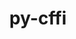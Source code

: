 ---
title: "py-cffi"
layout: cache
categories: [package, develop]
meta: {"compilers": ["apple-clang@=16.0.0", "gcc@=11.1.0", "gcc@=11.4.0", "gcc@=13.2.0", "gcc@=7.3.1", "gcc@=7.5.0", "gcc@=9.4.0", "oneapi@=2024.2.1"], "num_specs": 183, "num_specs_by_stack": {"aws-isc": 1, "aws-isc-aarch64": 1, "bootstrap-aarch64-darwin": 47, "bootstrap-x86_64-linux-gnu": 63, "data-vis-sdk": 8, "e4s": 8, "e4s-neoverse-v2": 8, "e4s-neoverse_v1": 4, "e4s-oneapi": 24, "e4s-power": 3, "ml-linux-aarch64-cpu": 8, "ml-linux-aarch64-cuda": 8, "ml-linux-x86_64-cpu": 7, "ml-linux-x86_64-cuda": 8, "radiuss": 8, "root": 183}, "oss": ["amzn2", "sequoia", "ubuntu18.04", "ubuntu20.04", "ubuntu22.04", "ubuntu24.04"], "platforms": ["darwin", "linux"], "stacks": ["aws-isc", "aws-isc-aarch64", "bootstrap-aarch64-darwin", "bootstrap-x86_64-linux-gnu", "data-vis-sdk", "e4s", "e4s-neoverse-v2", "e4s-neoverse_v1", "e4s-oneapi", "e4s-power", "ml-linux-aarch64-cpu", "ml-linux-aarch64-cuda", "ml-linux-x86_64-cpu", "ml-linux-x86_64-cuda", "radiuss", "root"], "targets": ["aarch64", "neoverse_v1", "neoverse_v2", "ppc64le", "x86_64_v3"], "versions": ["1.15.1", "1.17.1"]}
spec_details: [{"compiler": "gcc@=13.2.0", "hash": "22pwdbhpt3vwm465tjluhtlhr4rg7mrp", "os": "ubuntu24.04", "platform": "linux", "size": "-", "stacks": ["bootstrap-x86_64-linux-gnu", "ml-linux-x86_64-cpu", "ml-linux-x86_64-cuda", "root"], "target": "x86_64_v3", "variants": ["build_system=python_pip"], "versions": ["1.17.1"]}, {"compiler": "oneapi@=2024.2.1", "hash": "27ewd3k2abdk2gqjptvmzlb7tmqv662g", "os": "ubuntu22.04", "platform": "linux", "size": "-", "stacks": ["e4s-oneapi", "root"], "target": "x86_64_v3", "variants": ["build_system=python_pip"], "versions": ["1.17.1"]}, {"compiler": "gcc@=13.2.0", "hash": "2irp4wbdopnohuftzjyukcul2ykpj6k2", "os": "ubuntu24.04", "platform": "linux", "size": "-", "stacks": ["bootstrap-x86_64-linux-gnu", "ml-linux-x86_64-cuda", "root"], "target": "x86_64_v3", "variants": ["build_system=python_pip"], "versions": ["1.17.1"]}, {"compiler": "gcc@=13.2.0", "hash": "2jzc47pnd3tlvqvfunyrwxgd4j5vdmcs", "os": "ubuntu24.04", "platform": "linux", "size": "-", "stacks": ["bootstrap-x86_64-linux-gnu", "root"], "target": "x86_64_v3", "variants": ["build_system=python_pip"], "versions": ["1.17.1"]}, {"compiler": "apple-clang@=16.0.0", "hash": "2ticijf5t7akkce3necfdygwspmcgv5m", "os": "sequoia", "platform": "darwin", "size": "-", "stacks": ["bootstrap-aarch64-darwin", "root"], "target": "aarch64", "variants": ["build_system=python_pip", "patches=db836e6"], "versions": ["1.17.1"]}, {"compiler": "gcc@=11.4.0", "hash": "2uvbg32xrz4f2kr653r2u3kaicckwqil", "os": "ubuntu22.04", "platform": "linux", "size": "-", "stacks": ["e4s", "root"], "target": "x86_64_v3", "variants": ["build_system=python_pip"], "versions": ["1.17.1"]}, {"compiler": "gcc@=11.4.0", "hash": "3bfv6uhzyyibj5a6c2rmjkxifphg5yft", "os": "ubuntu22.04", "platform": "linux", "size": "-", "stacks": ["e4s", "root"], "target": "x86_64_v3", "variants": ["build_system=python_pip"], "versions": ["1.17.1"]}, {"compiler": "oneapi@=2024.2.1", "hash": "3gmrpej3zgqtl4fkeybuxnioafmngkve", "os": "ubuntu22.04", "platform": "linux", "size": "-", "stacks": ["e4s-oneapi", "root"], "target": "x86_64_v3", "variants": ["build_system=python_pip"], "versions": ["1.17.1"]}, {"compiler": "gcc@=13.2.0", "hash": "3mlhg3nolwe643id5yejq57tvxcw4cfy", "os": "ubuntu24.04", "platform": "linux", "size": "-", "stacks": ["ml-linux-aarch64-cpu", "ml-linux-aarch64-cuda", "root"], "target": "aarch64", "variants": ["build_system=python_pip"], "versions": ["1.17.1"]}, {"compiler": "gcc@=11.4.0", "hash": "3p3far33z3t6thdg5iu36oqdbq76wuv4", "os": "ubuntu22.04", "platform": "linux", "size": "-", "stacks": ["e4s-neoverse-v2", "root"], "target": "neoverse_v2", "variants": ["build_system=python_pip"], "versions": ["1.17.1"]}, {"compiler": "apple-clang@=16.0.0", "hash": "3viaqzpqizfq7izr2o3vxfolmqqlhczg", "os": "sequoia", "platform": "darwin", "size": "-", "stacks": ["bootstrap-aarch64-darwin", "root"], "target": "aarch64", "variants": ["build_system=python_pip", "patches=db836e6"], "versions": ["1.17.1"]}, {"compiler": "gcc@=13.2.0", "hash": "3vm2cvfxwwavrugwstpsl4cwp2dmzodm", "os": "ubuntu24.04", "platform": "linux", "size": "-", "stacks": ["bootstrap-x86_64-linux-gnu", "root"], "target": "x86_64_v3", "variants": ["build_system=python_pip"], "versions": ["1.15.1"]}, {"compiler": "oneapi@=2024.2.1", "hash": "466j5vyvitajwwxgb724bk3ko3o66cqn", "os": "ubuntu22.04", "platform": "linux", "size": "-", "stacks": ["e4s-oneapi", "root"], "target": "x86_64_v3", "variants": ["build_system=python_pip"], "versions": ["1.17.1"]}, {"compiler": "gcc@=13.2.0", "hash": "46jooced2dhjqzvwmfq54aguau7ci7je", "os": "ubuntu24.04", "platform": "linux", "size": "-", "stacks": ["bootstrap-x86_64-linux-gnu", "ml-linux-x86_64-cpu", "ml-linux-x86_64-cuda", "root"], "target": "x86_64_v3", "variants": ["build_system=python_pip"], "versions": ["1.17.1"]}, {"compiler": "apple-clang@=16.0.0", "hash": "4vomr45efvrxylaeoslmbgodqn2svvt5", "os": "sequoia", "platform": "darwin", "size": "-", "stacks": ["bootstrap-aarch64-darwin", "root"], "target": "aarch64", "variants": ["build_system=python_pip", "patches=db836e6"], "versions": ["1.17.1"]}, {"compiler": "apple-clang@=16.0.0", "hash": "4wqyutz4wei2cr7kftoxm52sbbflubtj", "os": "sequoia", "platform": "darwin", "size": "-", "stacks": ["bootstrap-aarch64-darwin", "root"], "target": "aarch64", "variants": ["build_system=python_pip", "patches=db836e6"], "versions": ["1.17.1"]}, {"compiler": "gcc@=13.2.0", "hash": "4zrkr5zn4f3ws4k3yof5wqekiuqs3nvx", "os": "ubuntu24.04", "platform": "linux", "size": "-", "stacks": ["bootstrap-x86_64-linux-gnu", "root"], "target": "x86_64_v3", "variants": ["build_system=python_pip"], "versions": ["1.17.1"]}, {"compiler": "gcc@=11.4.0", "hash": "54jiy3uednoehu4ztzvbczapwuwymcqb", "os": "ubuntu22.04", "platform": "linux", "size": "-", "stacks": ["e4s", "root"], "target": "x86_64_v3", "variants": ["build_system=python_pip"], "versions": ["1.17.1"]}, {"compiler": "oneapi@=2024.2.1", "hash": "55tjiugj56oqzaxdd4mrfltesegn6fbq", "os": "ubuntu22.04", "platform": "linux", "size": "-", "stacks": ["e4s-oneapi", "root"], "target": "x86_64_v3", "variants": ["build_system=python_pip"], "versions": ["1.17.1"]}, {"compiler": "apple-clang@=16.0.0", "hash": "5nryas3y25uxsp6lxdcnb3yjlerznttk", "os": "sequoia", "platform": "darwin", "size": "-", "stacks": ["bootstrap-aarch64-darwin", "root"], "target": "aarch64", "variants": ["build_system=python_pip", "patches=db836e6"], "versions": ["1.17.1"]}, {"compiler": "apple-clang@=16.0.0", "hash": "5udtaes3ezdmwecyywgmo7jcs5c3dadu", "os": "sequoia", "platform": "darwin", "size": "-", "stacks": ["bootstrap-aarch64-darwin", "root"], "target": "aarch64", "variants": ["build_system=python_pip", "patches=db836e6"], "versions": ["1.17.1"]}, {"compiler": "gcc@=13.2.0", "hash": "5vo66cy3regasc5wxtwlz57qd7zt4qnl", "os": "ubuntu24.04", "platform": "linux", "size": "-", "stacks": ["bootstrap-x86_64-linux-gnu", "root"], "target": "x86_64_v3", "variants": ["build_system=python_pip"], "versions": ["1.17.1"]}, {"compiler": "oneapi@=2024.2.1", "hash": "65fa6z3rkuy6yrboujajfzwzvqx6dlnt", "os": "ubuntu22.04", "platform": "linux", "size": "-", "stacks": ["e4s-oneapi", "root"], "target": "x86_64_v3", "variants": ["build_system=python_pip"], "versions": ["1.17.1"]}, {"compiler": "gcc@=13.2.0", "hash": "65thz563z4oahppxhobyvuleylanwtyc", "os": "ubuntu24.04", "platform": "linux", "size": "-", "stacks": ["bootstrap-x86_64-linux-gnu", "root"], "target": "x86_64_v3", "variants": ["build_system=python_pip"], "versions": ["1.15.1"]}, {"compiler": "gcc@=13.2.0", "hash": "677aualnwh3hciyocylijvwh4w5wvvh4", "os": "ubuntu24.04", "platform": "linux", "size": "-", "stacks": ["bootstrap-x86_64-linux-gnu", "root"], "target": "x86_64_v3", "variants": ["build_system=python_pip"], "versions": ["1.17.1"]}, {"compiler": "gcc@=13.2.0", "hash": "6iwrnneyi7l4dn6bjta3bfakl3f2teb4", "os": "ubuntu24.04", "platform": "linux", "size": "-", "stacks": ["bootstrap-x86_64-linux-gnu", "root"], "target": "x86_64_v3", "variants": ["build_system=python_pip"], "versions": ["1.17.1"]}, {"compiler": "apple-clang@=16.0.0", "hash": "6jxk4jqtfzdpzz34b77trkniwopm52mt", "os": "sequoia", "platform": "darwin", "size": "-", "stacks": ["bootstrap-aarch64-darwin", "root"], "target": "aarch64", "variants": ["build_system=python_pip", "patches=db836e6"], "versions": ["1.17.1"]}, {"compiler": "gcc@=13.2.0", "hash": "6lrcnrihzo774tbn463pcc3krzgokyqo", "os": "ubuntu24.04", "platform": "linux", "size": "-", "stacks": ["bootstrap-x86_64-linux-gnu", "root"], "target": "x86_64_v3", "variants": ["build_system=python_pip"], "versions": ["1.17.1"]}, {"compiler": "apple-clang@=16.0.0", "hash": "6nn2rr6b2jra5b7olavq4f7qn5wttgco", "os": "sequoia", "platform": "darwin", "size": "-", "stacks": ["bootstrap-aarch64-darwin", "root"], "target": "aarch64", "variants": ["build_system=python_pip", "patches=db836e6"], "versions": ["1.17.1"]}, {"compiler": "gcc@=13.2.0", "hash": "6x35g7gqww5iguyeagjxhher5mymzudd", "os": "ubuntu24.04", "platform": "linux", "size": "-", "stacks": ["ml-linux-aarch64-cpu", "ml-linux-aarch64-cuda", "root"], "target": "aarch64", "variants": ["build_system=python_pip"], "versions": ["1.17.1"]}, {"compiler": "gcc@=11.4.0", "hash": "6xb47xsnzyrqinrl7uduj6udhmm6bwnl", "os": "ubuntu22.04", "platform": "linux", "size": "-", "stacks": ["e4s", "root"], "target": "x86_64_v3", "variants": ["build_system=python_pip"], "versions": ["1.17.1"]}, {"compiler": "gcc@=11.1.0", "hash": "7bkvpcfeqlecjqlb3qf2b2tsfk5c7x75", "os": "ubuntu20.04", "platform": "linux", "size": "-", "stacks": ["data-vis-sdk", "root"], "target": "x86_64_v3", "variants": ["build_system=python_pip"], "versions": ["1.17.1"]}, {"compiler": "apple-clang@=16.0.0", "hash": "7c5ugtrlusm7xuopvjdwsulvnzlrr5p3", "os": "sequoia", "platform": "darwin", "size": "-", "stacks": ["bootstrap-aarch64-darwin", "root"], "target": "aarch64", "variants": ["build_system=python_pip", "patches=db836e6"], "versions": ["1.17.1"]}, {"compiler": "gcc@=11.1.0", "hash": "7llwixspa3desmdpqb55aklfzfoorbm3", "os": "ubuntu20.04", "platform": "linux", "size": "-", "stacks": ["data-vis-sdk", "root"], "target": "x86_64_v3", "variants": ["build_system=python_pip"], "versions": ["1.17.1"]}, {"compiler": "gcc@=13.2.0", "hash": "7o2fwkrkxisijj2wa3r5ly2kqnep6xba", "os": "ubuntu24.04", "platform": "linux", "size": "-", "stacks": ["bootstrap-x86_64-linux-gnu", "root"], "target": "x86_64_v3", "variants": ["build_system=python_pip"], "versions": ["1.17.1"]}, {"compiler": "gcc@=13.2.0", "hash": "7pvud2firly5zskbksqykck4cq6xceep", "os": "ubuntu24.04", "platform": "linux", "size": "-", "stacks": ["bootstrap-x86_64-linux-gnu", "root"], "target": "x86_64_v3", "variants": ["build_system=python_pip"], "versions": ["1.17.1"]}, {"compiler": "gcc@=13.2.0", "hash": "7veopa4l3lrcdh4iqwlbrg4twnauvxms", "os": "ubuntu24.04", "platform": "linux", "size": "-", "stacks": ["bootstrap-x86_64-linux-gnu", "root"], "target": "x86_64_v3", "variants": ["build_system=python_pip"], "versions": ["1.17.1"]}, {"compiler": "gcc@=13.2.0", "hash": "7vwrmffyanp4vlieshpgmjs7a6jkjasi", "os": "ubuntu24.04", "platform": "linux", "size": "-", "stacks": ["bootstrap-x86_64-linux-gnu", "root"], "target": "x86_64_v3", "variants": ["build_system=python_pip"], "versions": ["1.17.1"]}, {"compiler": "gcc@=13.2.0", "hash": "a6i6wdoh24qe4625utfkt4idtwnf33ij", "os": "ubuntu24.04", "platform": "linux", "size": "-", "stacks": ["bootstrap-x86_64-linux-gnu", "root"], "target": "x86_64_v3", "variants": ["build_system=python_pip"], "versions": ["1.17.1"]}, {"compiler": "apple-clang@=16.0.0", "hash": "aelhx34zys7vg3rlv3jawem2ggkuc4jv", "os": "sequoia", "platform": "darwin", "size": "-", "stacks": ["bootstrap-aarch64-darwin", "root"], "target": "aarch64", "variants": ["build_system=python_pip", "patches=db836e6"], "versions": ["1.17.1"]}, {"compiler": "gcc@=7.5.0", "hash": "bcydbtceqlzcot3itst46667oczglzbz", "os": "ubuntu18.04", "platform": "linux", "size": "-", "stacks": ["radiuss", "root"], "target": "x86_64_v3", "variants": ["build_system=python_pip"], "versions": ["1.17.1"]}, {"compiler": "oneapi@=2024.2.1", "hash": "bgzf6azq37khj5wu2pcy3cgi46hf5yy3", "os": "ubuntu22.04", "platform": "linux", "size": "-", "stacks": ["e4s-oneapi", "root"], "target": "x86_64_v3", "variants": ["build_system=python_pip"], "versions": ["1.17.1"]}, {"compiler": "gcc@=13.2.0", "hash": "bkgjnxx7zmnpiwwfpebla3lpias4n4j2", "os": "ubuntu24.04", "platform": "linux", "size": "-", "stacks": ["bootstrap-x86_64-linux-gnu", "root"], "target": "x86_64_v3", "variants": ["build_system=python_pip"], "versions": ["1.15.1"]}, {"compiler": "apple-clang@=16.0.0", "hash": "bufb6v65wwqgytvrc2bbmouoxc3tthe2", "os": "sequoia", "platform": "darwin", "size": "-", "stacks": ["bootstrap-aarch64-darwin", "root"], "target": "aarch64", "variants": ["build_system=python_pip", "patches=db836e6"], "versions": ["1.17.1"]}, {"compiler": "gcc@=7.5.0", "hash": "c3szrhrzcy7bvlzwm3kgbmjeoa5thwn3", "os": "ubuntu18.04", "platform": "linux", "size": "-", "stacks": ["radiuss", "root"], "target": "x86_64_v3", "variants": ["build_system=python_pip"], "versions": ["1.17.1"]}, {"compiler": "oneapi@=2024.2.1", "hash": "chxyrceilonhr6c3bso3v4op6uqjshek", "os": "ubuntu22.04", "platform": "linux", "size": "-", "stacks": ["e4s-oneapi", "root"], "target": "x86_64_v3", "variants": ["build_system=python_pip"], "versions": ["1.17.1"]}, {"compiler": "oneapi@=2024.2.1", "hash": "ckdfjoa3mbrynsj3c3nvurhabvj3bwl2", "os": "ubuntu22.04", "platform": "linux", "size": "-", "stacks": ["e4s-oneapi", "root"], "target": "x86_64_v3", "variants": ["build_system=python_pip"], "versions": ["1.17.1"]}, {"compiler": "gcc@=13.2.0", "hash": "cmtqxd4omserw7pai6mdx2g6eobe43yb", "os": "ubuntu24.04", "platform": "linux", "size": "-", "stacks": ["bootstrap-x86_64-linux-gnu", "ml-linux-x86_64-cpu", "ml-linux-x86_64-cuda", "root"], "target": "x86_64_v3", "variants": ["build_system=python_pip"], "versions": ["1.17.1"]}, {"compiler": "gcc@=13.2.0", "hash": "cpa7fpjnlrjuwi4xjc6gmagrm5rkfcpb", "os": "ubuntu24.04", "platform": "linux", "size": "-", "stacks": ["bootstrap-x86_64-linux-gnu", "root"], "target": "x86_64_v3", "variants": ["build_system=python_pip"], "versions": ["1.17.1"]}, {"compiler": "apple-clang@=16.0.0", "hash": "cu7qk2zhopd6xn3vpbi4fvab3tj5vglk", "os": "sequoia", "platform": "darwin", "size": "-", "stacks": ["bootstrap-aarch64-darwin", "root"], "target": "aarch64", "variants": ["build_system=python_pip", "patches=db836e6"], "versions": ["1.17.1"]}, {"compiler": "gcc@=13.2.0", "hash": "d7ev7ey2mhdcdptwtav2ag3w6fdquroo", "os": "ubuntu24.04", "platform": "linux", "size": "-", "stacks": ["bootstrap-x86_64-linux-gnu", "root"], "target": "x86_64_v3", "variants": ["build_system=python_pip"], "versions": ["1.15.1"]}, {"compiler": "gcc@=13.2.0", "hash": "dcituyvl3welxxh63q2eywa6zuucg7yd", "os": "ubuntu24.04", "platform": "linux", "size": "-", "stacks": ["bootstrap-x86_64-linux-gnu", "root"], "target": "x86_64_v3", "variants": ["build_system=python_pip"], "versions": ["1.15.1"]}, {"compiler": "gcc@=13.2.0", "hash": "ddjngkw6myulda7fzzvcxczxtkc63hfk", "os": "ubuntu24.04", "platform": "linux", "size": "-", "stacks": ["ml-linux-aarch64-cpu", "ml-linux-aarch64-cuda", "root"], "target": "aarch64", "variants": ["build_system=python_pip"], "versions": ["1.17.1"]}, {"compiler": "apple-clang@=16.0.0", "hash": "dfjyfqwvy5t6n5clbtsn4tbrbjthc67h", "os": "sequoia", "platform": "darwin", "size": "-", "stacks": ["bootstrap-aarch64-darwin", "root"], "target": "aarch64", "variants": ["build_system=python_pip", "patches=db836e6"], "versions": ["1.17.1"]}, {"compiler": "gcc@=13.2.0", "hash": "dgkdvc7diweooccsegta7r25r72lv35t", "os": "ubuntu24.04", "platform": "linux", "size": "-", "stacks": ["bootstrap-x86_64-linux-gnu", "root"], "target": "x86_64_v3", "variants": ["build_system=python_pip"], "versions": ["1.17.1"]}, {"compiler": "gcc@=11.4.0", "hash": "dkdn7e2dyjvuivezeurgt4cmxq7n5xwh", "os": "ubuntu22.04", "platform": "linux", "size": "-", "stacks": ["e4s", "root"], "target": "x86_64_v3", "variants": ["build_system=python_pip"], "versions": ["1.17.1"]}, {"compiler": "oneapi@=2024.2.1", "hash": "dnbtodaeaqgxqjbut52yizhlq27ovdnt", "os": "ubuntu22.04", "platform": "linux", "size": "-", "stacks": ["e4s-oneapi", "root"], "target": "x86_64_v3", "variants": ["build_system=python_pip"], "versions": ["1.17.1"]}, {"compiler": "gcc@=11.4.0", "hash": "dne2edx7czs5rouex74wzshgk7ougcrh", "os": "ubuntu22.04", "platform": "linux", "size": "-", "stacks": ["e4s", "root"], "target": "x86_64_v3", "variants": ["build_system=python_pip"], "versions": ["1.17.1"]}, {"compiler": "oneapi@=2024.2.1", "hash": "doa2zo2kdppo2o7cqmmab7w3sqig5d4n", "os": "ubuntu22.04", "platform": "linux", "size": "-", "stacks": ["e4s-oneapi", "root"], "target": "x86_64_v3", "variants": ["build_system=python_pip"], "versions": ["1.17.1"]}, {"compiler": "gcc@=13.2.0", "hash": "dpkhig7vq7gqc2n3rqja3qkjzeejavgu", "os": "ubuntu24.04", "platform": "linux", "size": "-", "stacks": ["bootstrap-x86_64-linux-gnu", "root"], "target": "x86_64_v3", "variants": ["build_system=python_pip"], "versions": ["1.17.1"]}, {"compiler": "gcc@=13.2.0", "hash": "drhimvh4aznveinn6wiq6zc34pnkygr4", "os": "ubuntu24.04", "platform": "linux", "size": "-", "stacks": ["bootstrap-x86_64-linux-gnu", "root"], "target": "x86_64_v3", "variants": ["build_system=python_pip"], "versions": ["1.17.1"]}, {"compiler": "gcc@=13.2.0", "hash": "dv3slr2jprot3zg32hc5fab2qa4fzays", "os": "ubuntu24.04", "platform": "linux", "size": "-", "stacks": ["bootstrap-x86_64-linux-gnu", "root"], "target": "x86_64_v3", "variants": ["build_system=python_pip"], "versions": ["1.17.1"]}, {"compiler": "oneapi@=2024.2.1", "hash": "dwotmbagwq5yhfco3q7noa7uhmrdur55", "os": "ubuntu22.04", "platform": "linux", "size": "-", "stacks": ["e4s-oneapi", "root"], "target": "x86_64_v3", "variants": ["build_system=python_pip"], "versions": ["1.17.1"]}, {"compiler": "gcc@=7.3.1", "hash": "e3vjgb4vxk6uxqs4i2j33yoqhshyfzni", "os": "amzn2", "platform": "linux", "size": "-", "stacks": ["aws-isc-aarch64", "root"], "target": "aarch64", "variants": ["build_system=python_pip"], "versions": ["1.17.1"]}, {"compiler": "gcc@=13.2.0", "hash": "efp5yiwomi2ctytm4s6cwspnlkxhchlc", "os": "ubuntu24.04", "platform": "linux", "size": "-", "stacks": ["bootstrap-x86_64-linux-gnu", "root"], "target": "x86_64_v3", "variants": ["build_system=python_pip"], "versions": ["1.17.1"]}, {"compiler": "gcc@=11.1.0", "hash": "ejyyyjmivffwzusyfmyk6ormh37z4o5o", "os": "ubuntu20.04", "platform": "linux", "size": "-", "stacks": ["data-vis-sdk", "root"], "target": "x86_64_v3", "variants": ["build_system=python_pip"], "versions": ["1.17.1"]}, {"compiler": "gcc@=13.2.0", "hash": "en5crealww2wyk326zf23wqhax2ppwbk", "os": "ubuntu24.04", "platform": "linux", "size": "-", "stacks": ["bootstrap-x86_64-linux-gnu", "root"], "target": "x86_64_v3", "variants": ["build_system=python_pip"], "versions": ["1.17.1"]}, {"compiler": "gcc@=13.2.0", "hash": "exf4akulqlmigrfocio6twich6iullwg", "os": "ubuntu24.04", "platform": "linux", "size": "-", "stacks": ["bootstrap-x86_64-linux-gnu", "ml-linux-x86_64-cpu", "ml-linux-x86_64-cuda", "root"], "target": "x86_64_v3", "variants": ["build_system=python_pip"], "versions": ["1.17.1"]}, {"compiler": "apple-clang@=16.0.0", "hash": "f6abylbgawgiptmtbmcsqs72dkaw3agd", "os": "sequoia", "platform": "darwin", "size": "-", "stacks": ["bootstrap-aarch64-darwin", "root"], "target": "aarch64", "variants": ["build_system=python_pip", "patches=db836e6"], "versions": ["1.17.1"]}, {"compiler": "oneapi@=2024.2.1", "hash": "fozook5oyh54ob2z5pfhzswjkaxgzhab", "os": "ubuntu22.04", "platform": "linux", "size": "-", "stacks": ["e4s-oneapi", "root"], "target": "x86_64_v3", "variants": ["build_system=python_pip"], "versions": ["1.17.1"]}, {"compiler": "apple-clang@=16.0.0", "hash": "fp6q5y6wolem7dttbuabcroldxcxead4", "os": "sequoia", "platform": "darwin", "size": "-", "stacks": ["bootstrap-aarch64-darwin", "root"], "target": "aarch64", "variants": ["build_system=python_pip", "patches=db836e6"], "versions": ["1.17.1"]}, {"compiler": "gcc@=13.2.0", "hash": "fqhp4hpkcynmfm7iiiolg4k6glvgtgrk", "os": "ubuntu24.04", "platform": "linux", "size": "-", "stacks": ["bootstrap-x86_64-linux-gnu", "root"], "target": "x86_64_v3", "variants": ["build_system=python_pip"], "versions": ["1.15.1"]}, {"compiler": "gcc@=11.1.0", "hash": "fr4qv3gu2c7wmcdmasptroyaqoidkd3e", "os": "ubuntu20.04", "platform": "linux", "size": "-", "stacks": ["data-vis-sdk", "root"], "target": "x86_64_v3", "variants": ["build_system=python_pip"], "versions": ["1.17.1"]}, {"compiler": "apple-clang@=16.0.0", "hash": "fzp2pkypqkfiycpsik4f5t27rztzg6h4", "os": "sequoia", "platform": "darwin", "size": "-", "stacks": ["bootstrap-aarch64-darwin", "root"], "target": "aarch64", "variants": ["build_system=python_pip", "patches=db836e6"], "versions": ["1.17.1"]}, {"compiler": "gcc@=13.2.0", "hash": "go2vduggpol34wtngieie2br7bnaqdd6", "os": "ubuntu24.04", "platform": "linux", "size": "-", "stacks": ["bootstrap-x86_64-linux-gnu", "root"], "target": "x86_64_v3", "variants": ["build_system=python_pip"], "versions": ["1.15.1"]}, {"compiler": "gcc@=13.2.0", "hash": "h2hx4depnbw3rortwyus6lbcyrrhmtop", "os": "ubuntu24.04", "platform": "linux", "size": "-", "stacks": ["bootstrap-x86_64-linux-gnu", "root"], "target": "x86_64_v3", "variants": ["build_system=python_pip"], "versions": ["1.17.1"]}, {"compiler": "gcc@=13.2.0", "hash": "h5wxl33ybxbsydhuhkfy4ma5zyckbqlk", "os": "ubuntu24.04", "platform": "linux", "size": "-", "stacks": ["bootstrap-x86_64-linux-gnu", "root"], "target": "x86_64_v3", "variants": ["build_system=python_pip"], "versions": ["1.17.1"]}, {"compiler": "oneapi@=2024.2.1", "hash": "hkpwtxh2gr74xkmckaaxoc3ko5c7ptmw", "os": "ubuntu22.04", "platform": "linux", "size": "-", "stacks": ["e4s-oneapi", "root"], "target": "x86_64_v3", "variants": ["build_system=python_pip"], "versions": ["1.17.1"]}, {"compiler": "apple-clang@=16.0.0", "hash": "hmevmyhmolcwn7jtrqfd4bbf2cwhmghs", "os": "sequoia", "platform": "darwin", "size": "-", "stacks": ["bootstrap-aarch64-darwin", "root"], "target": "aarch64", "variants": ["build_system=python_pip", "patches=db836e6"], "versions": ["1.17.1"]}, {"compiler": "apple-clang@=16.0.0", "hash": "hnbxmy6bbhp66m4hoqq5apvirpplss7v", "os": "sequoia", "platform": "darwin", "size": "-", "stacks": ["bootstrap-aarch64-darwin", "root"], "target": "aarch64", "variants": ["build_system=python_pip", "patches=db836e6"], "versions": ["1.17.1"]}, {"compiler": "gcc@=13.2.0", "hash": "hsrsvje7ioepv4u4uqzjmzjxl7iultmd", "os": "ubuntu24.04", "platform": "linux", "size": "-", "stacks": ["ml-linux-aarch64-cpu", "ml-linux-aarch64-cuda", "root"], "target": "aarch64", "variants": ["build_system=python_pip"], "versions": ["1.17.1"]}, {"compiler": "apple-clang@=16.0.0", "hash": "huk6qqyppo42vnn3rnmgkrnupbxgk7cw", "os": "sequoia", "platform": "darwin", "size": "-", "stacks": ["bootstrap-aarch64-darwin", "root"], "target": "aarch64", "variants": ["build_system=python_pip", "patches=db836e6"], "versions": ["1.17.1"]}, {"compiler": "gcc@=13.2.0", "hash": "i6ky224clkvq425pdeqlmaf65sp5xhvg", "os": "ubuntu24.04", "platform": "linux", "size": "-", "stacks": ["bootstrap-x86_64-linux-gnu", "root"], "target": "x86_64_v3", "variants": ["build_system=python_pip"], "versions": ["1.15.1"]}, {"compiler": "oneapi@=2024.2.1", "hash": "ideetbvh2cy66upln7s7tsh5pf7o67vs", "os": "ubuntu22.04", "platform": "linux", "size": "-", "stacks": ["e4s-oneapi", "root"], "target": "x86_64_v3", "variants": ["build_system=python_pip"], "versions": ["1.17.1"]}, {"compiler": "gcc@=11.4.0", "hash": "ik4r3pjnoywsmn6zvr56zot2ph5dciag", "os": "ubuntu22.04", "platform": "linux", "size": "-", "stacks": ["e4s-neoverse-v2", "root"], "target": "neoverse_v2", "variants": ["build_system=python_pip"], "versions": ["1.17.1"]}, {"compiler": "apple-clang@=16.0.0", "hash": "irvebzsbmjx76ef6vd23dvg5ynqjklpy", "os": "sequoia", "platform": "darwin", "size": "-", "stacks": ["bootstrap-aarch64-darwin", "root"], "target": "aarch64", "variants": ["build_system=python_pip", "patches=db836e6"], "versions": ["1.17.1"]}, {"compiler": "gcc@=13.2.0", "hash": "iutfcsazssfxg7nvusbrwjpsn2hgq7hs", "os": "ubuntu24.04", "platform": "linux", "size": "-", "stacks": ["bootstrap-x86_64-linux-gnu", "root"], "target": "x86_64_v3", "variants": ["build_system=python_pip"], "versions": ["1.17.1"]}, {"compiler": "oneapi@=2024.2.1", "hash": "ixr2onymxdt45lr2iosniyosttrfq237", "os": "ubuntu22.04", "platform": "linux", "size": "-", "stacks": ["e4s-oneapi", "root"], "target": "x86_64_v3", "variants": ["build_system=python_pip"], "versions": ["1.17.1"]}, {"compiler": "gcc@=13.2.0", "hash": "iz75kp4f47ajxqyrlvpznfw2gctsvfl2", "os": "ubuntu24.04", "platform": "linux", "size": "-", "stacks": ["bootstrap-x86_64-linux-gnu", "root"], "target": "x86_64_v3", "variants": ["build_system=python_pip"], "versions": ["1.17.1"]}, {"compiler": "apple-clang@=16.0.0", "hash": "jcxvvqlqu663ezpim4evfbvv3lnyhlwy", "os": "sequoia", "platform": "darwin", "size": "-", "stacks": ["bootstrap-aarch64-darwin", "root"], "target": "aarch64", "variants": ["build_system=python_pip", "patches=db836e6"], "versions": ["1.17.1"]}, {"compiler": "gcc@=13.2.0", "hash": "jizcv23e5fk2p5r4xujv6eqy2aqpiayl", "os": "ubuntu24.04", "platform": "linux", "size": "-", "stacks": ["ml-linux-aarch64-cpu", "ml-linux-aarch64-cuda", "root"], "target": "aarch64", "variants": ["build_system=python_pip"], "versions": ["1.17.1"]}, {"compiler": "gcc@=13.2.0", "hash": "jkp22mkwsi7nib23nwaongpiqnlrqnjf", "os": "ubuntu24.04", "platform": "linux", "size": "-", "stacks": ["bootstrap-x86_64-linux-gnu", "root"], "target": "x86_64_v3", "variants": ["build_system=python_pip"], "versions": ["1.15.1"]}, {"compiler": "gcc@=11.1.0", "hash": "jqwefa7rfj4cnupjxjko4lhemxmozzhc", "os": "ubuntu20.04", "platform": "linux", "size": "-", "stacks": ["data-vis-sdk", "root"], "target": "x86_64_v3", "variants": ["build_system=python_pip"], "versions": ["1.17.1"]}, {"compiler": "gcc@=13.2.0", "hash": "jt6kzbzoncqqcizpr57ws6iz325cufw3", "os": "ubuntu24.04", "platform": "linux", "size": "-", "stacks": ["bootstrap-x86_64-linux-gnu", "root"], "target": "x86_64_v3", "variants": ["build_system=python_pip"], "versions": ["1.17.1"]}, {"compiler": "gcc@=13.2.0", "hash": "juiw3zhkn3vnj4hxruev3qtm4lh6xlwl", "os": "ubuntu24.04", "platform": "linux", "size": "-", "stacks": ["bootstrap-x86_64-linux-gnu", "root"], "target": "x86_64_v3", "variants": ["build_system=python_pip"], "versions": ["1.15.1"]}, {"compiler": "apple-clang@=16.0.0", "hash": "jvxngf3wpoiq4dmty7qgccosfob37gxv", "os": "sequoia", "platform": "darwin", "size": "-", "stacks": ["bootstrap-aarch64-darwin", "root"], "target": "aarch64", "variants": ["build_system=python_pip", "patches=db836e6"], "versions": ["1.17.1"]}, {"compiler": "gcc@=11.4.0", "hash": "k4wcrqqlkev6gjfbnhfikhdmufnkmzyt", "os": "ubuntu22.04", "platform": "linux", "size": "-", "stacks": ["e4s-neoverse-v2", "root"], "target": "neoverse_v2", "variants": ["build_system=python_pip"], "versions": ["1.17.1"]}, {"compiler": "oneapi@=2024.2.1", "hash": "k63wdh4a76z7cyltiuzfgnfgoyompesy", "os": "ubuntu22.04", "platform": "linux", "size": "-", "stacks": ["e4s-oneapi", "root"], "target": "x86_64_v3", "variants": ["build_system=python_pip"], "versions": ["1.17.1"]}, {"compiler": "gcc@=7.5.0", "hash": "kc4wso5hcrsiqpwwiemcn67byv5nvdkj", "os": "ubuntu18.04", "platform": "linux", "size": "-", "stacks": ["radiuss", "root"], "target": "x86_64_v3", "variants": ["build_system=python_pip"], "versions": ["1.17.1"]}, {"compiler": "oneapi@=2024.2.1", "hash": "krfmrhhrgi7ju3scwr5izvmosnb3gpf2", "os": "ubuntu22.04", "platform": "linux", "size": "-", "stacks": ["e4s-oneapi", "root"], "target": "x86_64_v3", "variants": ["build_system=python_pip"], "versions": ["1.17.1"]}, {"compiler": "gcc@=11.4.0", "hash": "ktoyjvatbspag6u2pon27btrdkg5f4p7", "os": "ubuntu22.04", "platform": "linux", "size": "-", "stacks": ["e4s", "root"], "target": "x86_64_v3", "variants": ["build_system=python_pip"], "versions": ["1.17.1"]}, {"compiler": "gcc@=11.4.0", "hash": "kuxseqtafdpv4m5gekk44wltc7xopl5n", "os": "ubuntu22.04", "platform": "linux", "size": "-", "stacks": ["e4s", "root"], "target": "x86_64_v3", "variants": ["build_system=python_pip"], "versions": ["1.17.1"]}, {"compiler": "gcc@=13.2.0", "hash": "kzujzmqtvqz6yapq2q7c5csjw6l4cbco", "os": "ubuntu24.04", "platform": "linux", "size": "-", "stacks": ["bootstrap-x86_64-linux-gnu", "root"], "target": "x86_64_v3", "variants": ["build_system=python_pip"], "versions": ["1.17.1"]}, {"compiler": "gcc@=13.2.0", "hash": "l3zlonehnibde3xjgdilcqfaz3oygfa4", "os": "ubuntu24.04", "platform": "linux", "size": "-", "stacks": ["bootstrap-x86_64-linux-gnu", "root"], "target": "x86_64_v3", "variants": ["build_system=python_pip"], "versions": ["1.17.1"]}, {"compiler": "gcc@=11.4.0", "hash": "lf3plkfwp3r6z7ttiebxyrmgzuvzhuvq", "os": "ubuntu22.04", "platform": "linux", "size": "-", "stacks": ["e4s-neoverse_v1", "root"], "target": "neoverse_v1", "variants": ["build_system=python_pip"], "versions": ["1.17.1"]}, {"compiler": "gcc@=13.2.0", "hash": "limrj6p77rqkkrhfzcbyldo6z6t5uvp4", "os": "ubuntu24.04", "platform": "linux", "size": "-", "stacks": ["ml-linux-aarch64-cpu", "ml-linux-aarch64-cuda", "root"], "target": "aarch64", "variants": ["build_system=python_pip"], "versions": ["1.17.1"]}, {"compiler": "gcc@=13.2.0", "hash": "lixkagg7cq3lrbtaeaaboz4tqfj3ynwc", "os": "ubuntu24.04", "platform": "linux", "size": "-", "stacks": ["bootstrap-x86_64-linux-gnu", "root"], "target": "x86_64_v3", "variants": ["build_system=python_pip"], "versions": ["1.17.1"]}, {"compiler": "apple-clang@=16.0.0", "hash": "llgth4xsomyoi7d2bbe5cufryva3wu7a", "os": "sequoia", "platform": "darwin", "size": "-", "stacks": ["bootstrap-aarch64-darwin", "root"], "target": "aarch64", "variants": ["build_system=python_pip", "patches=db836e6"], "versions": ["1.17.1"]}, {"compiler": "oneapi@=2024.2.1", "hash": "lm765q733fx44mjrifs77zizsbz56s33", "os": "ubuntu22.04", "platform": "linux", "size": "-", "stacks": ["e4s-oneapi", "root"], "target": "x86_64_v3", "variants": ["build_system=python_pip"], "versions": ["1.17.1"]}, {"compiler": "gcc@=13.2.0", "hash": "ltp765qy2vkcntee3qydtnlnsuffit3d", "os": "ubuntu24.04", "platform": "linux", "size": "-", "stacks": ["bootstrap-x86_64-linux-gnu", "root"], "target": "x86_64_v3", "variants": ["build_system=python_pip"], "versions": ["1.17.1"]}, {"compiler": "gcc@=13.2.0", "hash": "lwlnkvbqceazwmaabo2vgrrpupvtx2dd", "os": "ubuntu24.04", "platform": "linux", "size": "-", "stacks": ["bootstrap-x86_64-linux-gnu", "root"], "target": "x86_64_v3", "variants": ["build_system=python_pip"], "versions": ["1.17.1"]}, {"compiler": "gcc@=13.2.0", "hash": "ly7vtoroeosw5mmf7sx73q4fdfsd7p34", "os": "ubuntu24.04", "platform": "linux", "size": "-", "stacks": ["bootstrap-x86_64-linux-gnu", "root"], "target": "x86_64_v3", "variants": ["build_system=python_pip"], "versions": ["1.17.1"]}, {"compiler": "gcc@=7.5.0", "hash": "lzimzyrxdh72ufmjq4ko2hr6aqvvtqh5", "os": "ubuntu18.04", "platform": "linux", "size": "-", "stacks": ["radiuss", "root"], "target": "x86_64_v3", "variants": ["build_system=python_pip"], "versions": ["1.17.1"]}, {"compiler": "gcc@=13.2.0", "hash": "malyfvmqi6w6bdt4y7vb3apwclthptcp", "os": "ubuntu24.04", "platform": "linux", "size": "-", "stacks": ["bootstrap-x86_64-linux-gnu", "root"], "target": "x86_64_v3", "variants": ["build_system=python_pip"], "versions": ["1.17.1"]}, {"compiler": "apple-clang@=16.0.0", "hash": "mdgk5fv5bu25m6ng72blz2qnjo27w7od", "os": "sequoia", "platform": "darwin", "size": "-", "stacks": ["bootstrap-aarch64-darwin", "root"], "target": "aarch64", "variants": ["build_system=python_pip", "patches=db836e6"], "versions": ["1.17.1"]}, {"compiler": "apple-clang@=16.0.0", "hash": "mk77xuimzdbo6eggfyry3ztbcxvncp6h", "os": "sequoia", "platform": "darwin", "size": "-", "stacks": ["bootstrap-aarch64-darwin", "root"], "target": "aarch64", "variants": ["build_system=python_pip", "patches=db836e6"], "versions": ["1.17.1"]}, {"compiler": "gcc@=13.2.0", "hash": "mq3shjcgfenw3ub6rjznzlbs4iirbkwz", "os": "ubuntu24.04", "platform": "linux", "size": "-", "stacks": ["bootstrap-x86_64-linux-gnu", "root"], "target": "x86_64_v3", "variants": ["build_system=python_pip"], "versions": ["1.15.1"]}, {"compiler": "oneapi@=2024.2.1", "hash": "n32gx3xlz3k43uxcdherlusnik7jtajz", "os": "ubuntu22.04", "platform": "linux", "size": "-", "stacks": ["e4s-oneapi", "root"], "target": "x86_64_v3", "variants": ["build_system=python_pip"], "versions": ["1.17.1"]}, {"compiler": "apple-clang@=16.0.0", "hash": "n6zgbgfkra33hlkhm4kv5koewewr7nqs", "os": "sequoia", "platform": "darwin", "size": "-", "stacks": ["bootstrap-aarch64-darwin", "root"], "target": "aarch64", "variants": ["build_system=python_pip", "patches=db836e6"], "versions": ["1.17.1"]}, {"compiler": "gcc@=13.2.0", "hash": "nbfkx2jdfokvymmmmoosk2m72yy4we7m", "os": "ubuntu24.04", "platform": "linux", "size": "-", "stacks": ["bootstrap-x86_64-linux-gnu", "ml-linux-x86_64-cpu", "ml-linux-x86_64-cuda", "root"], "target": "x86_64_v3", "variants": ["build_system=python_pip"], "versions": ["1.17.1"]}, {"compiler": "gcc@=9.4.0", "hash": "nexlocunp3swrumarzaxs3jza3vdfojq", "os": "ubuntu20.04", "platform": "linux", "size": "-", "stacks": ["e4s-power", "root"], "target": "ppc64le", "variants": ["build_system=python_pip"], "versions": ["1.17.1"]}, {"compiler": "gcc@=11.4.0", "hash": "nf5s7fdzoddx6feq6kzkuozczf7f4a44", "os": "ubuntu22.04", "platform": "linux", "size": "-", "stacks": ["e4s-neoverse-v2", "root"], "target": "neoverse_v2", "variants": ["build_system=python_pip"], "versions": ["1.17.1"]}, {"compiler": "oneapi@=2024.2.1", "hash": "ngm6rizqcnt5phvdrwzifsffrxpumvhp", "os": "ubuntu22.04", "platform": "linux", "size": "-", "stacks": ["e4s-oneapi", "root"], "target": "x86_64_v3", "variants": ["build_system=python_pip"], "versions": ["1.17.1"]}, {"compiler": "gcc@=13.2.0", "hash": "nisoqpyc7y3tv366mgrdqqsw2o7v72zu", "os": "ubuntu24.04", "platform": "linux", "size": "-", "stacks": ["bootstrap-x86_64-linux-gnu", "root"], "target": "x86_64_v3", "variants": ["build_system=python_pip"], "versions": ["1.17.1"]}, {"compiler": "gcc@=11.4.0", "hash": "nmltrik6rarcsmws7p27slxdzxrkwg34", "os": "ubuntu22.04", "platform": "linux", "size": "-", "stacks": ["e4s-neoverse-v2", "root"], "target": "neoverse_v2", "variants": ["build_system=python_pip"], "versions": ["1.17.1"]}, {"compiler": "gcc@=7.3.1", "hash": "o3lhl6p3qzyr75opa3h6ripmgropyppr", "os": "amzn2", "platform": "linux", "size": "-", "stacks": ["aws-isc", "root"], "target": "x86_64_v3", "variants": ["build_system=python_pip"], "versions": ["1.17.1"]}, {"compiler": "apple-clang@=16.0.0", "hash": "o42haxrukj5iv4srodryouqbrvgoz6vc", "os": "sequoia", "platform": "darwin", "size": "-", "stacks": ["bootstrap-aarch64-darwin", "root"], "target": "aarch64", "variants": ["build_system=python_pip", "patches=db836e6"], "versions": ["1.17.1"]}, {"compiler": "gcc@=13.2.0", "hash": "ob5627pj7iqueispthf4camiqe34wujw", "os": "ubuntu24.04", "platform": "linux", "size": "-", "stacks": ["bootstrap-x86_64-linux-gnu", "ml-linux-x86_64-cpu", "ml-linux-x86_64-cuda", "root"], "target": "x86_64_v3", "variants": ["build_system=python_pip"], "versions": ["1.17.1"]}, {"compiler": "gcc@=13.2.0", "hash": "ojymoyt2jk2sicnybo3rf2rsqsgnzuxx", "os": "ubuntu24.04", "platform": "linux", "size": "-", "stacks": ["bootstrap-x86_64-linux-gnu", "root"], "target": "x86_64_v3", "variants": ["build_system=python_pip"], "versions": ["1.17.1"]}, {"compiler": "gcc@=13.2.0", "hash": "ovd5qakqfwkp63kltrumker3rfe2vqfo", "os": "ubuntu24.04", "platform": "linux", "size": "-", "stacks": ["bootstrap-x86_64-linux-gnu", "root"], "target": "x86_64_v3", "variants": ["build_system=python_pip"], "versions": ["1.17.1"]}, {"compiler": "gcc@=13.2.0", "hash": "ovl7hak454y5ppaajib5vllgs23lmv35", "os": "ubuntu24.04", "platform": "linux", "size": "-", "stacks": ["bootstrap-x86_64-linux-gnu", "root"], "target": "x86_64_v3", "variants": ["build_system=python_pip"], "versions": ["1.15.1"]}, {"compiler": "apple-clang@=16.0.0", "hash": "oyrubt7xfecg2dvlbgt2lkhkfl4yqgrd", "os": "sequoia", "platform": "darwin", "size": "-", "stacks": ["bootstrap-aarch64-darwin", "root"], "target": "aarch64", "variants": ["build_system=python_pip", "patches=db836e6"], "versions": ["1.17.1"]}, {"compiler": "gcc@=13.2.0", "hash": "pawfobnggp6wiapv6djnr2hah2nwitdk", "os": "ubuntu24.04", "platform": "linux", "size": "-", "stacks": ["bootstrap-x86_64-linux-gnu", "root"], "target": "x86_64_v3", "variants": ["build_system=python_pip"], "versions": ["1.17.1"]}, {"compiler": "oneapi@=2024.2.1", "hash": "pbwnk2lkaqn5lkygrd3gmzxvfgvhynyh", "os": "ubuntu22.04", "platform": "linux", "size": "-", "stacks": ["e4s-oneapi", "root"], "target": "x86_64_v3", "variants": ["build_system=python_pip"], "versions": ["1.17.1"]}, {"compiler": "gcc@=13.2.0", "hash": "pf3aqrlgkrh76dgpaybd7xmmpiwbraj4", "os": "ubuntu24.04", "platform": "linux", "size": "-", "stacks": ["bootstrap-x86_64-linux-gnu", "root"], "target": "x86_64_v3", "variants": ["build_system=python_pip"], "versions": ["1.17.1"]}, {"compiler": "gcc@=11.4.0", "hash": "pp4o6k4y4azvgczyc6i4oqia4ngsmk5i", "os": "ubuntu22.04", "platform": "linux", "size": "-", "stacks": ["e4s-neoverse-v2", "root"], "target": "neoverse_v2", "variants": ["build_system=python_pip"], "versions": ["1.17.1"]}, {"compiler": "gcc@=13.2.0", "hash": "puxy63s6ajoycdrz665rv6tlw2cgvdgs", "os": "ubuntu24.04", "platform": "linux", "size": "-", "stacks": ["bootstrap-x86_64-linux-gnu", "root"], "target": "x86_64_v3", "variants": ["build_system=python_pip"], "versions": ["1.17.1"]}, {"compiler": "oneapi@=2024.2.1", "hash": "pzubrviafewt2d2j5pew6y32zmvmlffr", "os": "ubuntu22.04", "platform": "linux", "size": "-", "stacks": ["e4s-oneapi", "root"], "target": "x86_64_v3", "variants": ["build_system=python_pip"], "versions": ["1.17.1"]}, {"compiler": "apple-clang@=16.0.0", "hash": "qjbn67oo5wabludssn5i3dmjaqwqcgn5", "os": "sequoia", "platform": "darwin", "size": "-", "stacks": ["bootstrap-aarch64-darwin", "root"], "target": "aarch64", "variants": ["build_system=python_pip", "patches=db836e6"], "versions": ["1.17.1"]}, {"compiler": "gcc@=11.4.0", "hash": "qvangymbzymexwv6p3vtrnsafi4fgyui", "os": "ubuntu22.04", "platform": "linux", "size": "-", "stacks": ["e4s-neoverse_v1", "root"], "target": "neoverse_v1", "variants": ["build_system=python_pip"], "versions": ["1.17.1"]}, {"compiler": "apple-clang@=16.0.0", "hash": "r2uxljusbjkwu6z7lxcbf7tec2zssck3", "os": "sequoia", "platform": "darwin", "size": "-", "stacks": ["bootstrap-aarch64-darwin", "root"], "target": "aarch64", "variants": ["build_system=python_pip", "patches=db836e6"], "versions": ["1.17.1"]}, {"compiler": "apple-clang@=16.0.0", "hash": "r35m45amerd7vz3p4j53bronmi2kt3pk", "os": "sequoia", "platform": "darwin", "size": "-", "stacks": ["bootstrap-aarch64-darwin", "root"], "target": "aarch64", "variants": ["build_system=python_pip", "patches=db836e6"], "versions": ["1.17.1"]}, {"compiler": "gcc@=11.4.0", "hash": "rdyenkkt5laewar4kscenizk6kdvxopt", "os": "ubuntu22.04", "platform": "linux", "size": "-", "stacks": ["e4s-neoverse-v2", "root"], "target": "neoverse_v2", "variants": ["build_system=python_pip"], "versions": ["1.17.1"]}, {"compiler": "apple-clang@=16.0.0", "hash": "rfnmuepfyb7glrntxlizqnu2ujo2l2qv", "os": "sequoia", "platform": "darwin", "size": "-", "stacks": ["bootstrap-aarch64-darwin", "root"], "target": "aarch64", "variants": ["build_system=python_pip", "patches=db836e6"], "versions": ["1.17.1"]}, {"compiler": "gcc@=13.2.0", "hash": "rgmaienqi2mpim77jzvuhmptn7slq72b", "os": "ubuntu24.04", "platform": "linux", "size": "-", "stacks": ["ml-linux-aarch64-cpu", "ml-linux-aarch64-cuda", "root"], "target": "aarch64", "variants": ["build_system=python_pip"], "versions": ["1.17.1"]}, {"compiler": "gcc@=7.5.0", "hash": "rkepqisfay4h7jvtxeurpbogkdu4xi6p", "os": "ubuntu18.04", "platform": "linux", "size": "-", "stacks": ["radiuss", "root"], "target": "x86_64_v3", "variants": ["build_system=python_pip"], "versions": ["1.17.1"]}, {"compiler": "apple-clang@=16.0.0", "hash": "rnlhraetf6zfeo6d4rmkbnnb6lycfmno", "os": "sequoia", "platform": "darwin", "size": "-", "stacks": ["bootstrap-aarch64-darwin", "root"], "target": "aarch64", "variants": ["build_system=python_pip", "patches=db836e6"], "versions": ["1.17.1"]}, {"compiler": "apple-clang@=16.0.0", "hash": "rxjbslagbef3m4afn45qlwra5uvmp2b2", "os": "sequoia", "platform": "darwin", "size": "-", "stacks": ["bootstrap-aarch64-darwin", "root"], "target": "aarch64", "variants": ["build_system=python_pip", "patches=db836e6"], "versions": ["1.17.1"]}, {"compiler": "apple-clang@=16.0.0", "hash": "s25nt63t6z7yyb5iozxfctrp2nubx4p5", "os": "sequoia", "platform": "darwin", "size": "-", "stacks": ["bootstrap-aarch64-darwin", "root"], "target": "aarch64", "variants": ["build_system=python_pip", "patches=db836e6"], "versions": ["1.17.1"]}, {"compiler": "apple-clang@=16.0.0", "hash": "s6gmqty62re4p6plgl7xmlvlowfnfong", "os": "sequoia", "platform": "darwin", "size": "-", "stacks": ["bootstrap-aarch64-darwin", "root"], "target": "aarch64", "variants": ["build_system=python_pip", "patches=db836e6"], "versions": ["1.17.1"]}, {"compiler": "apple-clang@=16.0.0", "hash": "sd4rlj3oz7p3zmatcuyciacexdh46n4c", "os": "sequoia", "platform": "darwin", "size": "-", "stacks": ["bootstrap-aarch64-darwin", "root"], "target": "aarch64", "variants": ["build_system=python_pip", "patches=db836e6"], "versions": ["1.17.1"]}, {"compiler": "gcc@=11.1.0", "hash": "smeco6mqjygcdubeozlr5npfbobghrog", "os": "ubuntu20.04", "platform": "linux", "size": "-", "stacks": ["data-vis-sdk", "root"], "target": "x86_64_v3", "variants": ["build_system=python_pip"], "versions": ["1.17.1"]}, {"compiler": "gcc@=11.4.0", "hash": "sqmozhbrrrivggqfk66sdovxs24nm73c", "os": "ubuntu22.04", "platform": "linux", "size": "-", "stacks": ["e4s-neoverse-v2", "root"], "target": "neoverse_v2", "variants": ["build_system=python_pip"], "versions": ["1.17.1"]}, {"compiler": "gcc@=7.5.0", "hash": "svmlsog2dsqpjbm2wezd7d73dz6qlnwe", "os": "ubuntu18.04", "platform": "linux", "size": "-", "stacks": ["radiuss", "root"], "target": "x86_64_v3", "variants": ["build_system=python_pip"], "versions": ["1.17.1"]}, {"compiler": "gcc@=13.2.0", "hash": "tcohf4fqvzob4gsaal5i6rdgm7taanr4", "os": "ubuntu24.04", "platform": "linux", "size": "-", "stacks": ["bootstrap-x86_64-linux-gnu", "root"], "target": "x86_64_v3", "variants": ["build_system=python_pip"], "versions": ["1.17.1"]}, {"compiler": "apple-clang@=16.0.0", "hash": "tefc3sig2ml55pq43v765pt2qsq3gppu", "os": "sequoia", "platform": "darwin", "size": "-", "stacks": ["bootstrap-aarch64-darwin", "root"], "target": "aarch64", "variants": ["build_system=python_pip", "patches=db836e6"], "versions": ["1.17.1"]}, {"compiler": "oneapi@=2024.2.1", "hash": "tjbi4n4m7kvhvv46y2dewywexmy6n5mo", "os": "ubuntu22.04", "platform": "linux", "size": "-", "stacks": ["e4s-oneapi", "root"], "target": "x86_64_v3", "variants": ["build_system=python_pip"], "versions": ["1.17.1"]}, {"compiler": "apple-clang@=16.0.0", "hash": "tmcp7mxjaeo4mhapikpr3fqogpmbjd4l", "os": "sequoia", "platform": "darwin", "size": "-", "stacks": ["bootstrap-aarch64-darwin", "root"], "target": "aarch64", "variants": ["build_system=python_pip", "patches=db836e6"], "versions": ["1.17.1"]}, {"compiler": "apple-clang@=16.0.0", "hash": "txa2ea5wtd4qj3fqhxqgmsoyshh5ogl4", "os": "sequoia", "platform": "darwin", "size": "-", "stacks": ["bootstrap-aarch64-darwin", "root"], "target": "aarch64", "variants": ["build_system=python_pip", "patches=db836e6"], "versions": ["1.17.1"]}, {"compiler": "gcc@=13.2.0", "hash": "u52nxnop3l4eiq3fvm27gpcpofaga6wl", "os": "ubuntu24.04", "platform": "linux", "size": "-", "stacks": ["bootstrap-x86_64-linux-gnu", "root"], "target": "x86_64_v3", "variants": ["build_system=python_pip"], "versions": ["1.15.1"]}, {"compiler": "gcc@=9.4.0", "hash": "u5m5jqpopqkh66pbtecvcpomtcjcf66c", "os": "ubuntu20.04", "platform": "linux", "size": "-", "stacks": ["e4s-power", "root"], "target": "ppc64le", "variants": ["build_system=python_pip"], "versions": ["1.17.1"]}, {"compiler": "gcc@=11.1.0", "hash": "u6nn33eqh7ogxn6owtslogy5fabnjnip", "os": "ubuntu20.04", "platform": "linux", "size": "-", "stacks": ["data-vis-sdk", "root"], "target": "x86_64_v3", "variants": ["build_system=python_pip"], "versions": ["1.17.1"]}, {"compiler": "apple-clang@=16.0.0", "hash": "umssk7shteglqpf24inn44rov37sxghu", "os": "sequoia", "platform": "darwin", "size": "-", "stacks": ["bootstrap-aarch64-darwin", "root"], "target": "aarch64", "variants": ["build_system=python_pip", "patches=db836e6"], "versions": ["1.17.1"]}, {"compiler": "apple-clang@=16.0.0", "hash": "up5zj43qp3onoizv6dvk7oh4onc2eup2", "os": "sequoia", "platform": "darwin", "size": "-", "stacks": ["bootstrap-aarch64-darwin", "root"], "target": "aarch64", "variants": ["build_system=python_pip", "patches=db836e6"], "versions": ["1.17.1"]}, {"compiler": "gcc@=13.2.0", "hash": "uppdmhpl75wmkof4z4hogdzp5dctqfrg", "os": "ubuntu24.04", "platform": "linux", "size": "-", "stacks": ["bootstrap-x86_64-linux-gnu", "root"], "target": "x86_64_v3", "variants": ["build_system=python_pip"], "versions": ["1.15.1"]}, {"compiler": "gcc@=13.2.0", "hash": "uqu2irkhogwq3h5mca3zunhkdifzx46h", "os": "ubuntu24.04", "platform": "linux", "size": "-", "stacks": ["bootstrap-x86_64-linux-gnu", "root"], "target": "x86_64_v3", "variants": ["build_system=python_pip"], "versions": ["1.15.1"]}, {"compiler": "apple-clang@=16.0.0", "hash": "uvxf6uatvxn7hesnhnbcixvqy4k6dm7g", "os": "sequoia", "platform": "darwin", "size": "-", "stacks": ["bootstrap-aarch64-darwin", "root"], "target": "aarch64", "variants": ["build_system=python_pip", "patches=db836e6"], "versions": ["1.17.1"]}, {"compiler": "gcc@=11.1.0", "hash": "vg7vg5lozzmn72ddgwb6zl6f6x4xkhnr", "os": "ubuntu20.04", "platform": "linux", "size": "-", "stacks": ["data-vis-sdk", "root"], "target": "x86_64_v3", "variants": ["build_system=python_pip"], "versions": ["1.17.1"]}, {"compiler": "apple-clang@=16.0.0", "hash": "w7ahms2i5ocvxicxtaebv3ae5jz7iovl", "os": "sequoia", "platform": "darwin", "size": "-", "stacks": ["bootstrap-aarch64-darwin", "root"], "target": "aarch64", "variants": ["build_system=python_pip", "patches=db836e6"], "versions": ["1.17.1"]}, {"compiler": "gcc@=7.5.0", "hash": "wnkekpn2qc7yropirmcdvox2hcc3jx33", "os": "ubuntu18.04", "platform": "linux", "size": "-", "stacks": ["radiuss", "root"], "target": "x86_64_v3", "variants": ["build_system=python_pip"], "versions": ["1.17.1"]}, {"compiler": "apple-clang@=16.0.0", "hash": "wumh6inyo3wuqqfpcqomjwzyzj3rxsq6", "os": "sequoia", "platform": "darwin", "size": "-", "stacks": ["bootstrap-aarch64-darwin", "root"], "target": "aarch64", "variants": ["build_system=python_pip", "patches=db836e6"], "versions": ["1.17.1"]}, {"compiler": "gcc@=11.4.0", "hash": "xi4kbga3ry7glgtkmcrrg7y2mbvooiq3", "os": "ubuntu22.04", "platform": "linux", "size": "-", "stacks": ["e4s-neoverse_v1", "root"], "target": "neoverse_v1", "variants": ["build_system=python_pip"], "versions": ["1.17.1"]}, {"compiler": "gcc@=13.2.0", "hash": "xnkbmjw2bsdone3y5zp4njzutrhli3hv", "os": "ubuntu24.04", "platform": "linux", "size": "-", "stacks": ["bootstrap-x86_64-linux-gnu", "root"], "target": "x86_64_v3", "variants": ["build_system=python_pip"], "versions": ["1.15.1"]}, {"compiler": "oneapi@=2024.2.1", "hash": "xpurx36xb4d7cjlkz5yeihb4vjr2kocy", "os": "ubuntu22.04", "platform": "linux", "size": "-", "stacks": ["e4s-oneapi", "root"], "target": "x86_64_v3", "variants": ["build_system=python_pip"], "versions": ["1.17.1"]}, {"compiler": "apple-clang@=16.0.0", "hash": "xqr6tjpi6eyt7snknhfptaenwhnpp5pk", "os": "sequoia", "platform": "darwin", "size": "-", "stacks": ["bootstrap-aarch64-darwin", "root"], "target": "aarch64", "variants": ["build_system=python_pip", "patches=db836e6"], "versions": ["1.17.1"]}, {"compiler": "apple-clang@=16.0.0", "hash": "yp2cdkdehhxnzsnv3jwtfyijornyqhfw", "os": "sequoia", "platform": "darwin", "size": "-", "stacks": ["bootstrap-aarch64-darwin", "root"], "target": "aarch64", "variants": ["build_system=python_pip", "patches=db836e6"], "versions": ["1.17.1"]}, {"compiler": "gcc@=13.2.0", "hash": "ypo2gi6qx2svxyafrbgfuqfgg2ielohr", "os": "ubuntu24.04", "platform": "linux", "size": "-", "stacks": ["ml-linux-aarch64-cpu", "ml-linux-aarch64-cuda", "root"], "target": "aarch64", "variants": ["build_system=python_pip"], "versions": ["1.17.1"]}, {"compiler": "gcc@=13.2.0", "hash": "ysf25dhcmqqamexxv22rxquyfav4g2a3", "os": "ubuntu24.04", "platform": "linux", "size": "-", "stacks": ["bootstrap-x86_64-linux-gnu", "ml-linux-x86_64-cpu", "ml-linux-x86_64-cuda", "root"], "target": "x86_64_v3", "variants": ["build_system=python_pip"], "versions": ["1.17.1"]}, {"compiler": "gcc@=13.2.0", "hash": "z7wcjd2rusvvnifxebeedas3zo7b3a32", "os": "ubuntu24.04", "platform": "linux", "size": "-", "stacks": ["bootstrap-x86_64-linux-gnu", "root"], "target": "x86_64_v3", "variants": ["build_system=python_pip"], "versions": ["1.17.1"]}, {"compiler": "gcc@=9.4.0", "hash": "zg4qmkgu5odnrx4grar7dycihj77xpjk", "os": "ubuntu20.04", "platform": "linux", "size": "-", "stacks": ["e4s-power", "root"], "target": "ppc64le", "variants": ["build_system=python_pip"], "versions": ["1.17.1"]}, {"compiler": "gcc@=13.2.0", "hash": "zjfqfu7gjk4cpcmd45rsr4zg67o4365r", "os": "ubuntu24.04", "platform": "linux", "size": "-", "stacks": ["bootstrap-x86_64-linux-gnu", "root"], "target": "x86_64_v3", "variants": ["build_system=python_pip"], "versions": ["1.17.1"]}, {"compiler": "gcc@=7.5.0", "hash": "zqgojg334m7x4skxbfv2cemhdzui6knu", "os": "ubuntu18.04", "platform": "linux", "size": "-", "stacks": ["radiuss", "root"], "target": "x86_64_v3", "variants": ["build_system=python_pip"], "versions": ["1.17.1"]}, {"compiler": "gcc@=11.4.0", "hash": "zrfheenrdjjhpms2ksnad7kyqixk4ns5", "os": "ubuntu22.04", "platform": "linux", "size": "-", "stacks": ["e4s-neoverse_v1", "root"], "target": "neoverse_v1", "variants": ["build_system=python_pip"], "versions": ["1.17.1"]}]
---